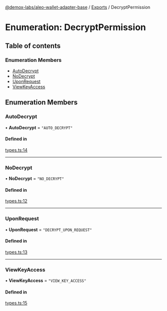 [@demox-labs/aleo-wallet-adapter-base](../README.md) / [Exports](../modules.md) / DecryptPermission

# Enumeration: DecryptPermission

## Table of contents

### Enumeration Members

- [AutoDecrypt](DecryptPermission.md#autodecrypt)
- [NoDecrypt](DecryptPermission.md#nodecrypt)
- [UponRequest](DecryptPermission.md#uponrequest)
- [ViewKeyAccess](DecryptPermission.md#viewkeyaccess)

## Enumeration Members

### AutoDecrypt

• **AutoDecrypt** = ``"AUTO_DECRYPT"``

#### Defined in

[types.ts:14](https://github.com/demox-labs/leo-wallet-adapter/blob/a4e012e/packages/core/base/types.ts#L14)

___

### NoDecrypt

• **NoDecrypt** = ``"NO_DECRYPT"``

#### Defined in

[types.ts:12](https://github.com/demox-labs/leo-wallet-adapter/blob/a4e012e/packages/core/base/types.ts#L12)

___

### UponRequest

• **UponRequest** = ``"DECRYPT_UPON_REQUEST"``

#### Defined in

[types.ts:13](https://github.com/demox-labs/leo-wallet-adapter/blob/a4e012e/packages/core/base/types.ts#L13)

___

### ViewKeyAccess

• **ViewKeyAccess** = ``"VIEW_KEY_ACCESS"``

#### Defined in

[types.ts:15](https://github.com/demox-labs/leo-wallet-adapter/blob/a4e012e/packages/core/base/types.ts#L15)
